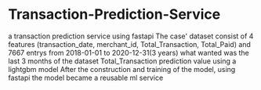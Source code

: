 # Transaction-Prediction-Service
a transaction prediction service using fastapi
The case' dataset consist of 4 features (transaction_date, merchant_id, Total_Transaction, Total_Paid) and 7667 entrys from 2018-01-01 to 2020-12-31(3 years)
what wanted was the last 3 months of the dataset Total_Transaction prediction value using a lightgbm model
After the construction and training of the model, using fastapi the model became a reusable ml service

